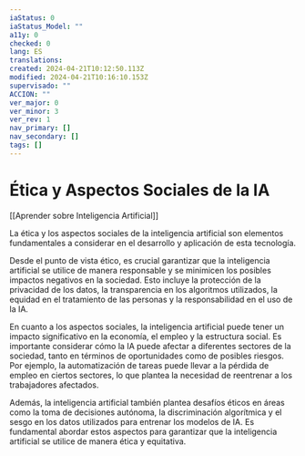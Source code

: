 ```yaml
---
iaStatus: 0
iaStatus_Model: ""
a11y: 0
checked: 0
lang: ES
translations: 
created: 2024-04-21T10:12:50.113Z
modified: 2024-04-21T10:16:10.153Z
supervisado: ""
ACCION: ""
ver_major: 0
ver_minor: 3
ver_rev: 1
nav_primary: []
nav_secondary: []
tags: []
---
```

# Ética y Aspectos Sociales de la IA

[[Aprender sobre Inteligencia Artificial]]

La ética y los aspectos sociales de la inteligencia artificial son elementos fundamentales a considerar en el desarrollo y aplicación de esta tecnología. 

Desde el punto de vista ético, es crucial garantizar que la inteligencia artificial se utilice de manera responsable y se minimicen los posibles impactos negativos en la sociedad. Esto incluye la protección de la privacidad de los datos, la transparencia en los algoritmos utilizados, la equidad en el tratamiento de las personas y la responsabilidad en el uso de la IA.

En cuanto a los aspectos sociales, la inteligencia artificial puede tener un impacto significativo en la economía, el empleo y la estructura social. Es importante considerar cómo la IA puede afectar a diferentes sectores de la sociedad, tanto en términos de oportunidades como de posibles riesgos. Por ejemplo, la automatización de tareas puede llevar a la pérdida de empleo en ciertos sectores, lo que plantea la necesidad de reentrenar a los trabajadores afectados.

Además, la inteligencia artificial también plantea desafíos éticos en áreas como la toma de decisiones autónoma, la discriminación algorítmica y el sesgo en los datos utilizados para entrenar los modelos de IA. Es fundamental abordar estos aspectos para garantizar que la inteligencia artificial se utilice de manera ética y equitativa.
